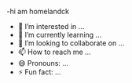 -hi am homelandck
- 👀 I’m interested in ...
- 🌱 I’m currently learning ...
- 💞️ I’m looking to collaborate on ...
- 📫 How to reach me ...
- 😄 Pronouns: ...
- ⚡ Fun fact: ...

<!---
homelandck/homelandck is a ✨ special ✨ repository because its `README.md` (this file) appears on your GitHub profile.
You can click the Preview link to take a look at your changes.
--->
